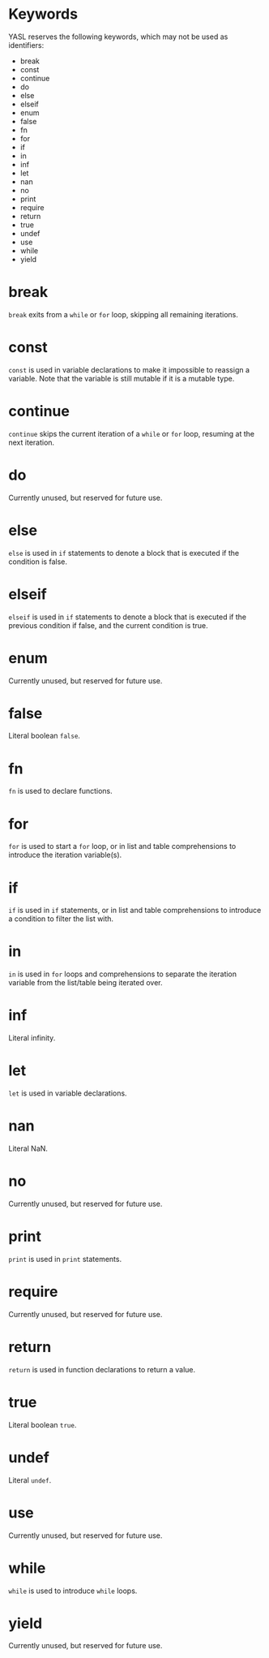 # Keywords

YASL reserves the following keywords, which may not be used as identifiers:

* break
* const
* continue
* do
* else
* elseif
* enum
* false
* fn
* for
* if
* in
* inf
* let
* nan
* no
* print
* require
* return
* true
* undef
* use
* while
* yield

# break 
`break` exits from a `while` or `for` loop, skipping all remaining iterations.

# const
`const` is used in variable declarations to make it impossible to reassign a variable. Note that the variable is still mutable if it is a mutable type.

# continue
`continue` skips the current iteration of a `while` or `for` loop, resuming at the next iteration.

# do
Currently unused, but reserved for future use.

# else
`else` is used in `if` statements to denote a block that is executed if the condition is false.

# elseif
`elseif` is used in `if` statements to denote a block that is executed if the previous condition if false, and the current condition is true.

# enum
Currently unused, but reserved for future use.

# false
Literal boolean `false`.

# fn
`fn` is used to declare functions.

# for
`for` is used to start a `for` loop, or in list and table comprehensions to introduce the iteration variable(s).

# if
`if` is used in `if` statements, or in list and table comprehensions to introduce a condition to filter the list with.

# in
`in` is used in `for` loops and comprehensions to separate the iteration variable from the list/table being iterated over.

# inf
Literal infinity.

# let
`let` is used in variable declarations.

# nan
Literal NaN.

# no
Currently unused, but reserved for future use.

# print
`print` is used in `print` statements.

# require
Currently unused, but reserved for future use.

# return
`return` is used in function declarations to return a value.

# true
Literal boolean `true`.

# undef
Literal `undef`.

# use
Currently unused, but reserved for future use.

# while
`while` is used to introduce `while` loops.

# yield
Currently unused, but reserved for future use.
